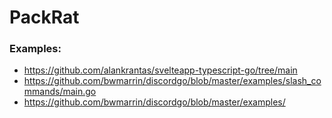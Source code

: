# PackRat


### Examples:
- https://github.com/alankrantas/svelteapp-typescript-go/tree/main
- https://github.com/bwmarrin/discordgo/blob/master/examples/slash_commands/main.go
- https://github.com/bwmarrin/discordgo/blob/master/examples/